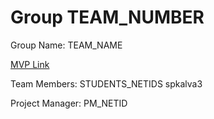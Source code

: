 # Group TEAM_NUMBER
Group Name: TEAM_NAME

[MVP Link](http://cs196.cs.illinois.edu)

Team Members: STUDENTS_NETIDS spkalva3

Project Manager: PM_NETID
